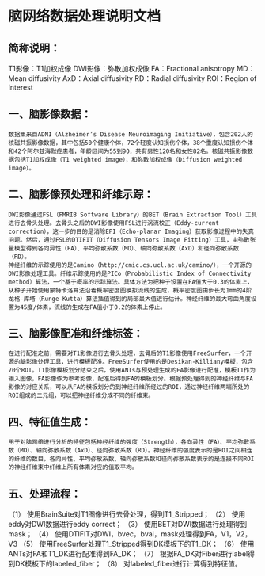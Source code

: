 # 脑网络数据处理说明文档

## 简称说明：
T1影像：T1加权成像
DWI影像：弥散加权成像
FA：Fractional anisotropy
MD：Mean diffusivity
AxD：Axial diffusivity
RD：Radial diffusivity
ROI：Region of Interest

## 一、脑影像数据：
	数据集来自ADNI（Alzheimer’s Disease Neuroimaging Initiative），包含202人的核磁共振影像数据，其中包括50个健康个体，72个轻度认知损伤个体，38个重度认知损伤个体和42个阿尔兹海默症患者，年龄区间为55到90，共有男性120名和女性82名。核磁共振影像数据包括T1加权成像（T1 weighted image），和弥散加权成像（Diffusion weighted image）。

## 二、脑影像预处理和纤维示踪：
	DWI影像通过FSL（FMRIB Software Library）的BET（Brain Extraction Tool）工具进行去骨头处理。去骨头之后的DWI影像使用FSL进行涡流校正（Eddy-current correction），这一步的目的是消除EPI（Echo‐planar Imaging）获取影像过程中的失真问题。然后，通过FSL的DTIFIT（Diffusion Tensors Image Fitting）工具，由弥散张量模型得到各向异性（FA）、平均弥散系数（MD）、轴向弥散系数（AxD）和径向弥散系数（RD）。
	神经纤维的示踪使用的是Camino（http://cmic.cs.ucl.ac.uk/camino/），一个开源的DWI影像处理工具。纤维示踪使用的是PICo（Probabilistic Index of Connectivity method）算法，一个基于概率的示踪算法。具体方法为把种子设置在FA值大于0.3的体素上，从种子开始使用蒙特卡洛算法沿着概率密度图模拟流线的生成，概率密度图由步长为1mm的4阶龙格-库塔（Runge–Kutta）算法插值得到的局部最大值进行估计。神经纤维的最大弯曲角度设置为45度/体素，流线的生成在FA值小于0.2的体素上停止。

## 三、脑影像配准和纤维标签：
	在进行配准之前，需要对T1影像进行去骨头处理，去骨后的T1影像使用FreeSurfer，一个开源的脑影像处理工具，进行模板配准。FreeSurfer使用的是Desikan-Killiany模板，包含70个ROI。T1影像模板划分结束之后，使用ANTs与预处理生成的FA影像进行配准，模板T1作为输入图像，FA影像作为参考影像，配准后得到FA的模板划分。根据预处理得到的神经纤维与FA影像的对应关系，可以从FA的模板划分的到神经纤维所经过的ROI，通过神经纤维两端所处的ROI组成的二元组，可以把神经纤维分成不同的纤维束。

## 四、特征值生成：
	用于对脑网络进行分析的特征包括神经纤维的强度（Strength），各向异性（FA）、平均弥散系数（MD）、轴向弥散系数（AxD）、径向弥散系数（RD）。神经纤维的强度表示的是ROI之间相连的纤维的数目，各向异性、平均弥散系数、轴向弥散系数和径向弥散系数表示的是连接不同ROI的神经纤维束中纤维上所有体素对应的值取平均。

## 五、处理流程：
（1）	使用BrainSuite对T1图像进行去骨处理，得到T1_Stripped；
（2）	使用eddy对DWI数据进行eddy correct；
（3）	使用BET对DWI数据进行处理得到mask；
（4）	使用DTIFIT对DWI，bvec，bval，mask处理得到FA，V1，V2，V3
（5）	使用FreeSurfer处理T1_Stripped得到DK模板下的T1_DK；
（6）	使用ANTs对FA和T1_DK进行配准得到FA_DK；
（7）	根据FA_DK对Fiber进行label得到DK模板下的labeled_fiber；
（8）	对labeled_fiber进行计算得到特征值。
